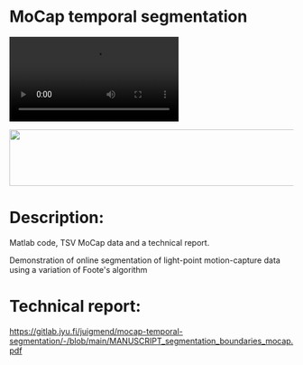 # MoCap temporal segmentation

![man_woman_lindy_hop_full_az90_el0_trace0.2.mp4](https://gitlab.jyu.fi/juigmend/mocap-temporal-segmentation/-/raw/main/man_woman_lindy_hop_full_az90_el0_trace0.2.mp4 )

<img src="https://gitlab.jyu.fi/juigmend/mocap-temporal-segmentation/-/raw/main/man_woman_lindy_hop_30fps_vel_euc_nov7_filt1.76_pt1.9_numbered_boundaries_online_TRIM.png" width="900" height="100"/>

# Description:

Matlab code, TSV MoCap data and a technical report. 

Demonstration of online segmentation of light-point motion-capture data using a variation of Foote's algorithm 

# Technical report:
https://gitlab.jyu.fi/juigmend/mocap-temporal-segmentation/-/blob/main/MANUSCRIPT_segmentation_boundaries_mocap.pdf


